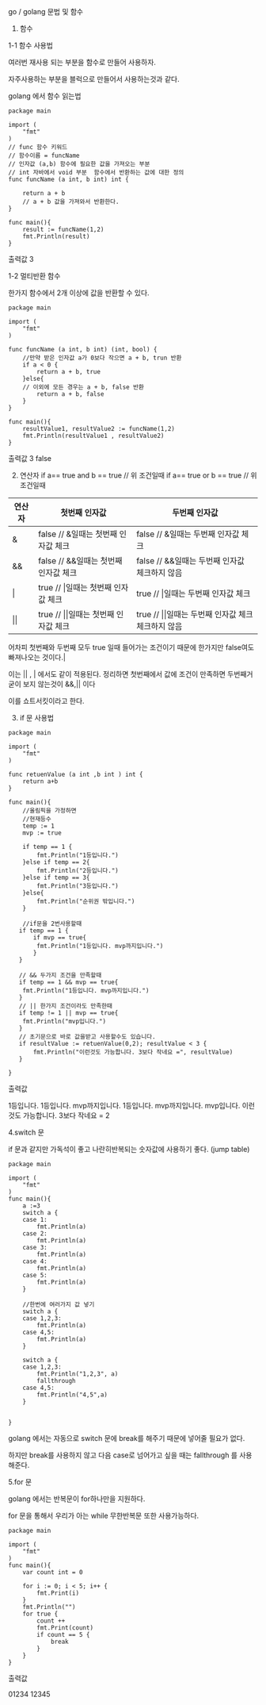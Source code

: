 go / golang 문법 및 함수

1. 함수

 

 

1-1 함수 사용법

여러번 재사용 되는 부분을 함수로 만들어 사용하자.

자주사용하는 부분을 블럭으로 만들어서 사용하는것과 같다.

golang 에서  함수 읽는법

```golang
package main

import (
	"fmt"
)
// func 함수 키워드 
// 함수이름 = funcName
// 인자값 (a,b) 함수에 필요한 값을 가져오는 부분
// int 자바에서 void 부분  함수에서 반환하는 값에 대한 정의
func funcName (a int, b int) int {

    return a + b
    // a + b 값을 가져와서 반환한다.
}

func main(){
    result := funcName(1,2)
    fmt.Println(result)
}

```
출력값 3

 

1-2 멀티반환 함수

한가지 함수에서 2개 이상에 값을 반환할 수 있다.
```golang
package main

import (
	"fmt"
)

func funcName (a int, b int) (int, bool) {
	//만약 받은 인자값 a가 0보다 작으면 a + b, trun 반환
	if a < 0 {
    	return a + b, true
    }else{
    // 이외에 모든 경우는 a + b, false 반환
    	return a + b, false
    }
}

func main(){
	resultValue1, resultValue2 := funcName(1,2)
    fmt.Println(resultValue1 , resultValue2)
}

```
출력값 3 false

 

 

2. 연산자 
if a== true and b == true  // 위 조건일때 
if a== true or b == true  // 위 조건일때 

|연산자 |	첫번째 인자값 | 두번째 인자값 |
|---|---|---|
|&	|false // &일때는 첫번째 인자값 체크	|false // &일때는 두번째 인자값 체크|
|&&	|false // &&일때는 첫번째 인자값 체크	|false // &&일때는 두번째 인자값 체크하지 않음|
| \|	|true // \|일때는 첫번째 인자값 체크	|true  // \|일때는 두번째 인자값 체크|
| \|\|	|true // \|\|일때는 첫번째 인자값 체크	|true  // \|\|일때는 두번째 인자값 체크 체크하지 않음|


어차피 첫번째와 두번째 모두 true 일때 들어가는 조건이기 때문에 한가지만 false여도 빠져나오는 것이다.\|

이는 \|\| , \| 에서도 같이 적용된다. 정리하면 첫번째에서 값에 조건이 만족하면 두번째거 굳이 보지 않는것이 &&,\|\| 이다

이를 쇼트서킷이라고 한다.

 

 

3. if 문 사용법
```golang
package main

import (
	"fmt"
)

func retuenValue (a int ,b int ) int {
	return a+b
}

func main(){
	//올림픽을 가정하면
	//현재등수
	temp := 1
	mvp := true

	if temp == 1 {
		fmt.Println("1등입니다.")
	}else if temp == 2{
		fmt.Println("2등입니다.")
	}else if temp == 3{
		fmt.Println("3등입니다.")
	}else{
		fmt.Println("순위권 밖입니다.")
	}
	
	//if문을 2번사용할때 
   if temp == 1 {
	   if mvp == true{
		fmt.Println("1등입니다. mvp까지입니다.")
	   }
   }

   // && 두가지 조건을 만족할때
   if temp == 1 && mvp == true{
	fmt.Println("1등입니다. mvp까지입니다.")
   }
   // || 한가지 조건이라도 만족한때
   if temp != 1 || mvp == true{
	fmt.Println("mvp입니다.")
   }
   // 초기문으로 바로 값을받고 사용할수도 있습니다.
   if resultValue := retuenValue(0,2); resultValue < 3 {
	   fmt.Println("이런것도 가능합니다. 3보다 작네요 =", resultValue)
   }

}
```
출력값 

1등입니다.
1등입니다. mvp까지입니다.
1등입니다. mvp까지입니다.
mvp입니다.
이런것도 가능합니다. 3보다 작네요 = 2

 

4.switch 문

if 문과 같지만 가독석이 좋고 나란히반복되는 숫자값에 사용하기 좋다. (jump table)
```golang
package main

import (
	"fmt"
)
func main(){
	a :=3
	switch a {
	case 1:
		fmt.Println(a)
	case 2:
		fmt.Println(a)
	case 3:
		fmt.Println(a)
	case 4:
		fmt.Println(a)
	case 5:
		fmt.Println(a)
	}

	//한번에 여러가지 값 넣기
	switch a {
	case 1,2,3:
		fmt.Println(a)
	case 4,5:
		fmt.Println(a)
	}

	switch a {
	case 1,2,3:
		fmt.Println("1,2,3", a)
		fallthrough
	case 4,5:
		fmt.Println("4,5",a)
	}


}
```
golang 에서는 자동으로 switch 문에 break를 해주기 때문에 넣어줄 필요가 없다.

하지만 break를 사용하지 않고 다음 case로 넘어가고 싶을 때는 fallthrough 를 사용해준다.

 

5.for 문

golang 에서는 반복문이 for하나만을 지원하다.

for 문을 통해서 우리가 아는 while 무한반복문 또한 사용가능하다.
```golang
package main

import (
	"fmt"
)
func main(){
	var count int = 0

	for i := 0; i < 5; i++ {
		fmt.Print(i)
	}
	fmt.Println("")
	for true {
		count ++
		fmt.Print(count)
		if count == 5 {
			break
		}
	}
}
```
출력값

01234
12345
